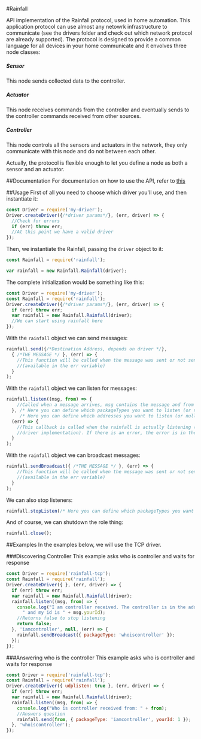 #Rainfall

API implementation of the Rainfall protocol, used in home automation.
This application protocol can use almost any netowrk infrastructure to communicate (see the drivers folder and check out which network protocol are already supported). The protocol is designed to provide a common language for all devices in your home communicate and it envolves three node classes:
##### Sensor
This node sends collected data to the controller.
##### Actuator
This node receives commands from the controller and eventually sends to the controller commands received from other sources.
##### Controller
This node controls all the sensors and actuators in the network, they only communicate with this node and do not between each other.


Actually, the protocol is flexible enough to let you define a node as both a sensor and an actuator.

##Documentation
For documentation on how to use the API, refer to [this](https://github.com/HomeSkyLtd/sn-node/blob/master/rainfall/documentation.MD)

##Usage
First of all you need to choose which driver you'll use, and then instantiate it:
```javascript
const Driver = require('my-driver');
Driver.createDriver({/*driver params*/}, (err, driver) => {
  //Check for errors
  if (err) throw err;
  //At this point we have a valid driver
});
```
Then, we instantiate the Rainfall, passing the `driver` object to it:
```javascript
const Rainfall = require('rainfall');

var rainfall = new Rainfall.Rainfall(driver);
```
The complete initialization would be something like this:
```javascript
const Driver = require('my-driver');
const Rainfall = require('rainfall');
Driver.createDriver({/*driver params*/}, (err, driver) => {
  if (err) throw err;
  var rainfall = new Rainfall.Rainfall(driver);
  //We can start using rainfall here
});
```


With the `rainfall` object we can send messages:
```javascript
rainfall.send({/*Destination Address, depends on driver */}, 
  { /*THE MESSAGE */ }, (err) => {
    //This function will be called when the message was sent or not sent due to an error 
    //(available in the err variable)
  }
);
```

With the `rainfall` object we can listen for messages:
```javascript
rainfall.listen((msg, from) => {
    //Called when a message arrives, msg contains the message and from contains the address of the sender
  }, /* Here you can define which packageTypes you want to listen (or null for all)*/,
     /* Here you can define which addresses you want to listen (or null for all)*/,
  (err) => {
    //This callback is called when the rainfall is actually listening (can take some time due to
    //driver implementation). If there is an error, the error is in the err variable
  }
);
```

With the `rainfall` object we can broadcast messages:
```javascript
rainfall.sendBroadcast({ /*THE MESSAGE */ }, (err) => {
    //This function will be called when the message was sent or not sent due to an error 
    //(available in the err variable)
  }
);
```

We can also stop listeners:
```javascript
rainfall.stopListen(/* Here you can define which packageTypes you want to stop listening (or null for all)*/);
```

And of course, we can shutdown the role thing:
```javascript
rainfall.close();
```

##Examples
In the examples below, we will use the TCP driver.

###Discovering Controller
This example asks who is controller and waits for response
```javascript
const Driver = require('rainfall-tcp');
const Rainfall = require('rainfall');
Driver.createDriver({ }, (err, driver) => {
  if (err) throw err;
  var rainfall = new Rainfall.Rainfall(driver);
  rainfall.listen((msg, from) => {
    console.log("I am controller received. The controller is in the address: " + from +
      " and my id is " + msg.yourId);
    //Returns false to stop listening
    return false;
  }, 'iamcontroller', null, (err) => {
    rainfall.sendBroadcast({ packageType: 'whoiscontroller' });
  });
});
```

###Answering who is the controller
This example asks who is controller and waits for response
```javascript
const Driver = require('rainfall-tcp');
const Rainfall = require('rainfall');
Driver.createDriver({ udplisten: true }, (err, driver) => {
  if (err) throw err;
  var rainfall = new Rainfall.Rainfall(driver);
  rainfall.listen((msg, from) => {
    console.log("Who is controller received from: " + from);
    //Answers question
    rainfall.send(from, { packageType: 'iamcontroller', yourId: 1 });
  }, 'whoiscontroller');
});
```
